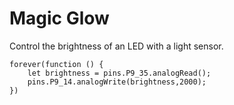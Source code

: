 # Magic Glow

Control the brightness of an LED with a light sensor.

```blocks
forever(function () {
    let brightness = pins.P9_35.analogRead();
    pins.P9_14.analogWrite(brightness,2000);
})
```
